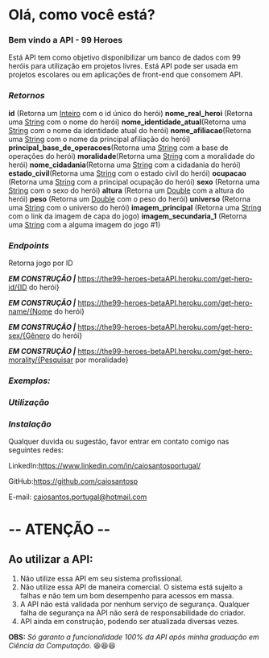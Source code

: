 # **Olá, como você está?**

### **Bem vindo a API - 99 Heroes**

Está API tem como objetivo disponibilizar um banco de dados com 99 heróis para utilização em projetos livres. Está API pode ser usada em projetos escolares ou em aplicações de front-end que consomem API.



### ***Retornos***

**id** (Retorna um <u>Inteiro</u> com o id único do herói) 
**nome_real_heroi** (Retorna uma <u>String</u> com o nome do herói)
**nome_identidade_atual**(Retorna uma <u>String</u> com o nome da identidade atual do herói)
**nome_afiliacao**(Retorna uma <u>String</u> com o nome da principal afiliação do herói)
**principal_base_de_operacoes**(Retorna uma <u>String</u> com a base de operações do herói)
**moralidade**(Retorna uma <u>String</u> com a moralidade do herói)
**nome_cidadania**(Retorna uma <u>String</u> com a cidadania do herói)
**estado_civil**(Retorna uma <u>String</u> com o estado civil do herói)
**ocupacao** (Retorna uma <u>String</u> com a principal ocupação do herói)
**sexo** (Retorna uma <u>String</u> com o sexo do herói)
**altura** (Retorna um <u>Double</u> com a altura do herói) 
**peso** (Retorna um <u>Double</u> com o peso do herói) 
**universo** (Retorna uma <u>String</u> com o universo do herói)
**imagem_principal** (Retorna uma <u>String</u> com o link da imagem de capa do jogo)
**imagem_secundaria_1** (Retorna uma <u>String</u> com a alguma imagem do jogo #1) 



### ***Endpoints***

Retorna jogo por ID

***EM CONSTRUÇÃO |*** https://the99-heroes-betaAPI.heroku.com/get-hero-id/{ID do herói}

***EM CONSTRUÇÃO |*** https://the99-heroes-betaAPI.heroku.com/get-hero-name/{Nome do herói} 

***EM CONSTRUÇÃO |*** https://the99-heroes-betaAPI.heroku.com/get-hero-sex/{Gênero do herói} 

***EM CONSTRUÇÃO |*** https://the99-heroes-betaAPI.heroku.com/get-hero-morality/{Pesquisar por moralidade} 



### ***Exemplos:***

### ***Utilização***

### ***Instalação***



Qualquer duvida ou sugestão, favor entrar em contato comigo nas seguintes redes:

LinkedIn:https://www.linkedin.com/in/caiosantosportugal/

GitHub:https://github.com/caiosantosp

E-mail: caiosantos.portugal@hotmail.com



# -- ATENÇÃO --

## Ao utilizar a API:

1. Não utilize essa API em seu sistema profissional. 
2. Não utilize essa API de maneira comercial. O sistema está sujeito a falhas e não tem um bom desempenho para acessos em massa.
3. A API não está validada por nenhum serviço de segurança. Qualquer falha de segurança na API não será de responsabilidade do criador.
5. API ainda em construção, podendo ser atualizada diversas vezes.



**OBS:** *Só garanto a funcionalidade 100% da API após minha graduação em Ciência da Computação*. :satisfied::satisfied::satisfied:
